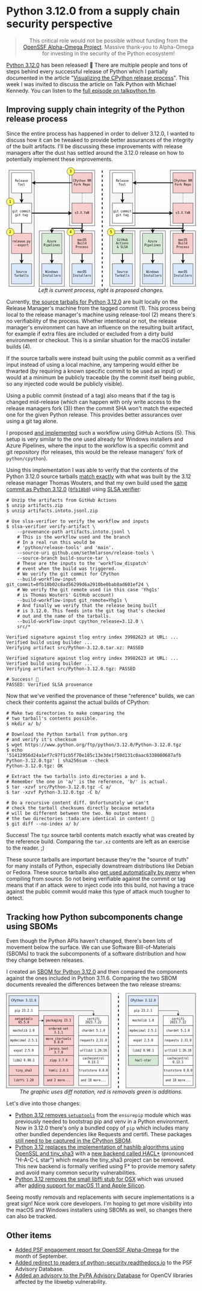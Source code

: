 # Python 3.12.0 from a supply chain security perspective

<blockquote>
  <center>This critical role would not be possible without funding from the <a href="https://alpha-omega.dev">OpenSSF Alpha-Omega Project</a>.
  Massive thank-you to Alpha-Omega for investing in the security of the Python ecosystem!</center>
</blockquote>

[Python 3.12.0](https://discuss.python.org/t/python-3-12-0-final-is-here/35186) has been released! 🥳 There are multiple people
and tons of steps behind every successful release of Python which I partially documented in the article "[Visualizing the CPython release process](https://sethmlarson.dev/security-developer-in-residence-weekly-report-9)".
This week I was invited to discuss the article on Talk Python with Michael Kennedy. You can listen to the [full episode on talkpython.fm](https://talkpython.fm/episodes/show/431/visualizing-cpython-release-process).

## Improving supply chain integrity of the Python release process

Since the entire process has happened in order to deliver 3.12.0, I wanted to discuss how it can be tweaked to provide
better assurances of the integrity of the built artifacts. I'll be discussing these improvements with release managers after the dust has settled around the 3.12.0 release
on how to potentially implement these improvements.

<p><center>
<svg xmlns="http://www.w3.org/2000/svg" xmlns:xlink="http://www.w3.org/1999/xlink" version="1.1" width="751px" viewBox="-0.5 -0.5 751 473" style="max-width:100%;max-height:473px;"><defs/><g><rect x="410" y="250" width="100" height="220" fill="#f5f5f5" stroke="#000" pointer-events="all"/><rect x="250" y="250" width="100" height="220" fill="#f5f5f5" stroke="#000" pointer-events="all"/><rect x="130" y="250" width="100" height="220" fill="#f5f5f5" stroke="#000" pointer-events="all"/><rect x="10" y="10" width="100" height="460" fill="#f5f5f5" stroke="#000" pointer-events="all"/><rect x="250" y="10" width="100" height="220" fill="#f5f5f5" stroke="#000" pointer-events="all"/><path d="M 60 100 L 60 129.9" fill="none" stroke="#000" stroke-width="3" stroke-miterlimit="10" pointer-events="stroke"/><path d="M 60 136.65 L 55.5 127.65 L 60 129.9 L 64.5 127.65 Z" fill="#000" stroke="#000" stroke-width="3" stroke-miterlimit="10" pointer-events="all"/><rect x="20" y="20" width="80" height="80" fill="rgb(255, 255, 255)" stroke="#000" pointer-events="all"/><g transform="translate(-0.5 -0.5)"><switch><foreignObject style="overflow: visible; text-align: left;" pointer-events="none" width="100%" height="100%" requiredFeatures="http://www.w3.org/TR/SVG11/feature#Extensibility"><div xmlns="http://www.w3.org/1999/xhtml" style="display: flex; align-items: unsafe center; justify-content: unsafe center; width: 78px; height: 1px; padding-top: 60px; margin-left: 21px;"><div style="box-sizing: border-box; font-size: 0px; text-align: center;" data-drawio-colors="color: rgb(0, 0, 0); "><div style="display: inline-block; font-size: 12px; font-family: monospace; color: rgb(0, 0, 0); line-height: 1.2; pointer-events: all; white-space: normal; overflow-wrap: normal;">Release Tool</div></div></div></foreignObject><text x="60" y="64" fill="rgb(0, 0, 0)" font-family="monospace" font-size="12px" text-anchor="middle">Release Tool</text></switch></g><path d="M 260 60 L 110.1 60" fill="none" stroke="#000" stroke-width="3" stroke-miterlimit="10" pointer-events="stroke"/><path d="M 103.35 60 L 112.35 55.5 L 110.1 60 L 112.35 64.5 Z" fill="#000" stroke="#000" stroke-width="3" stroke-miterlimit="10" pointer-events="all"/><rect x="260" y="20" width="80" height="80" fill="#f8cecc" stroke="#000" pointer-events="all"/><g transform="translate(-0.5 -0.5)"><switch><foreignObject style="overflow: visible; text-align: left;" pointer-events="none" width="100%" height="100%" requiredFeatures="http://www.w3.org/TR/SVG11/feature#Extensibility"><div xmlns="http://www.w3.org/1999/xhtml" style="display: flex; align-items: unsafe center; justify-content: unsafe center; width: 78px; height: 1px; padding-top: 60px; margin-left: 261px;"><div style="box-sizing: border-box; font-size: 0px; text-align: center;" data-drawio-colors="color: rgb(0, 0, 0); "><div style="display: inline-block; font-size: 12px; font-family: monospace; color: rgb(0, 0, 0); line-height: 1.2; pointer-events: all; white-space: normal; overflow-wrap: normal;">CPython RM Fork Repo</div></div></div></foreignObject><text x="300" y="64" fill="rgb(0, 0, 0)" font-family="monospace" font-size="12px" text-anchor="middle">CPython RM Fo...</text></switch></g><path d="M 300 220 L 300 240 L 180 240 L 180 249.9" fill="none" stroke="#000" stroke-width="3" stroke-miterlimit="10" pointer-events="stroke"/><path d="M 180 256.65 L 175.5 247.65 L 180 249.9 L 184.5 247.65 Z" fill="#000" stroke="#000" stroke-width="3" stroke-miterlimit="10" pointer-events="all"/><path d="M 300 220 L 300 249.9" fill="none" stroke="#000" stroke-width="3" stroke-miterlimit="10" pointer-events="stroke"/><path d="M 300 256.65 L 295.5 247.65 L 300 249.9 L 304.5 247.65 Z" fill="#000" stroke="#000" stroke-width="3" stroke-miterlimit="10" pointer-events="all"/><rect x="260" y="140" width="80" height="80" fill="#f8cecc" stroke="#000" pointer-events="all"/><g transform="translate(-0.5 -0.5)"><switch><foreignObject style="overflow: visible; text-align: left;" pointer-events="none" width="100%" height="100%" requiredFeatures="http://www.w3.org/TR/SVG11/feature#Extensibility"><div xmlns="http://www.w3.org/1999/xhtml" style="display: flex; align-items: unsafe center; justify-content: unsafe center; width: 78px; height: 1px; padding-top: 180px; margin-left: 261px;"><div style="box-sizing: border-box; font-size: 0px; text-align: center;" data-drawio-colors="color: rgb(0, 0, 0); "><div style="display: inline-block; font-size: 12px; font-family: monospace; color: rgb(0, 0, 0); line-height: 1.2; pointer-events: all; white-space: normal; overflow-wrap: normal;">v3.X.YaN</div></div></div></foreignObject><text x="300" y="184" fill="rgb(0, 0, 0)" font-family="monospace" font-size="12px" text-anchor="middle">v3.X.YaN</text></switch></g><path d="M 100 180 L 249.9 180" fill="none" stroke="#000" stroke-width="3" stroke-miterlimit="10" pointer-events="stroke"/><path d="M 256.65 180 L 247.65 184.5 L 249.9 180 L 247.65 175.5 Z" fill="#000" stroke="#000" stroke-width="3" stroke-miterlimit="10" pointer-events="all"/><path d="M 60 220 L 60 369.9" fill="none" stroke="#000" stroke-width="3" stroke-miterlimit="10" pointer-events="stroke"/><path d="M 60 376.65 L 55.5 367.65 L 60 369.9 L 64.5 367.65 Z" fill="#000" stroke="#000" stroke-width="3" stroke-miterlimit="10" pointer-events="all"/><rect x="20" y="140" width="80" height="80" fill="rgb(255, 255, 255)" stroke="#000" pointer-events="all"/><g transform="translate(-0.5 -0.5)"><switch><foreignObject style="overflow: visible; text-align: left;" pointer-events="none" width="100%" height="100%" requiredFeatures="http://www.w3.org/TR/SVG11/feature#Extensibility"><div xmlns="http://www.w3.org/1999/xhtml" style="display: flex; align-items: unsafe center; justify-content: unsafe center; width: 78px; height: 1px; padding-top: 180px; margin-left: 21px;"><div style="box-sizing: border-box; font-size: 0px; text-align: center;" data-drawio-colors="color: rgb(0, 0, 0); "><div style="display: inline-block; font-size: 12px; font-family: monospace; color: rgb(0, 0, 0); line-height: 1.2; pointer-events: all; white-space: normal; overflow-wrap: normal;">git commit<br />git tag</div></div></div></foreignObject><text x="60" y="184" fill="rgb(0, 0, 0)" font-family="monospace" font-size="12px" text-anchor="middle">git commit...</text></switch></g><rect x="20" y="380" width="80" height="80" fill="#dae8fc" stroke="#000" pointer-events="all"/><g transform="translate(-0.5 -0.5)"><switch><foreignObject style="overflow: visible; text-align: left;" pointer-events="none" width="100%" height="100%" requiredFeatures="http://www.w3.org/TR/SVG11/feature#Extensibility"><div xmlns="http://www.w3.org/1999/xhtml" style="display: flex; align-items: unsafe center; justify-content: unsafe center; width: 78px; height: 1px; padding-top: 420px; margin-left: 21px;"><div style="box-sizing: border-box; font-size: 0px; text-align: center;" data-drawio-colors="color: rgb(0, 0, 0); "><div style="display: inline-block; font-size: 12px; font-family: monospace; color: rgb(0, 0, 0); line-height: 1.2; pointer-events: all; white-space: normal; overflow-wrap: normal;">Source Tarballs</div></div></div></foreignObject><text x="60" y="424" fill="rgb(0, 0, 0)" font-family="monospace" font-size="12px" text-anchor="middle">Source Tarbal...</text></switch></g><path d="M 180 340 L 180 369.9" fill="none" stroke="#000" stroke-width="3" stroke-miterlimit="10" pointer-events="stroke"/><path d="M 180 376.65 L 175.5 367.65 L 180 369.9 L 184.5 367.65 Z" fill="#000" stroke="#000" stroke-width="3" stroke-miterlimit="10" pointer-events="all"/><rect x="140" y="260" width="80" height="80" fill="#d5e8d4" stroke="#000" pointer-events="all"/><g transform="translate(-0.5 -0.5)"><switch><foreignObject style="overflow: visible; text-align: left;" pointer-events="none" width="100%" height="100%" requiredFeatures="http://www.w3.org/TR/SVG11/feature#Extensibility"><div xmlns="http://www.w3.org/1999/xhtml" style="display: flex; align-items: unsafe center; justify-content: unsafe center; width: 78px; height: 1px; padding-top: 300px; margin-left: 141px;"><div style="box-sizing: border-box; font-size: 0px; text-align: center;" data-drawio-colors="color: rgb(0, 0, 0); "><div style="display: inline-block; font-size: 12px; font-family: monospace; color: rgb(0, 0, 0); line-height: 1.2; pointer-events: all; white-space: normal; overflow-wrap: normal;">Azure Pipelines</div></div></div></foreignObject><text x="180" y="304" fill="rgb(0, 0, 0)" font-family="monospace" font-size="12px" text-anchor="middle">Azure Pipelin...</text></switch></g><path d="M 300 340 L 300 369.9" fill="none" stroke="#000" stroke-width="3" stroke-miterlimit="10" pointer-events="stroke"/><path d="M 300 376.65 L 295.5 367.65 L 300 369.9 L 304.5 367.65 Z" fill="#000" stroke="#000" stroke-width="3" stroke-miterlimit="10" pointer-events="all"/><rect x="260" y="260" width="80" height="80" fill="#f8cecc" stroke="#000" pointer-events="all"/><g transform="translate(-0.5 -0.5)"><switch><foreignObject style="overflow: visible; text-align: left;" pointer-events="none" width="100%" height="100%" requiredFeatures="http://www.w3.org/TR/SVG11/feature#Extensibility"><div xmlns="http://www.w3.org/1999/xhtml" style="display: flex; align-items: unsafe center; justify-content: unsafe center; width: 78px; height: 1px; padding-top: 300px; margin-left: 261px;"><div style="box-sizing: border-box; font-size: 0px; text-align: center;" data-drawio-colors="color: rgb(0, 0, 0); "><div style="display: inline-block; font-size: 12px; font-family: monospace; color: rgb(0, 0, 0); line-height: 1.2; pointer-events: all; white-space: normal; overflow-wrap: normal;">macOS Build Process</div></div></div></foreignObject><text x="300" y="304" fill="rgb(0, 0, 0)" font-family="monospace" font-size="12px" text-anchor="middle">macOS Build P...</text></switch></g><path d="M 300 140 L 300 100" fill="none" stroke="#000" stroke-miterlimit="10" stroke-dasharray="3 3" pointer-events="stroke"/><rect x="140" y="380" width="80" height="80" fill="#dae8fc" stroke="#000" pointer-events="all"/><g transform="translate(-0.5 -0.5)"><switch><foreignObject style="overflow: visible; text-align: left;" pointer-events="none" width="100%" height="100%" requiredFeatures="http://www.w3.org/TR/SVG11/feature#Extensibility"><div xmlns="http://www.w3.org/1999/xhtml" style="display: flex; align-items: unsafe center; justify-content: unsafe center; width: 78px; height: 1px; padding-top: 420px; margin-left: 141px;"><div style="box-sizing: border-box; font-size: 0px; text-align: center;" data-drawio-colors="color: rgb(0, 0, 0); "><div style="display: inline-block; font-size: 12px; font-family: monospace; color: rgb(0, 0, 0); line-height: 1.2; pointer-events: all; white-space: normal; overflow-wrap: normal;">Windows Installers</div></div></div></foreignObject><text x="180" y="424" fill="rgb(0, 0, 0)" font-family="monospace" font-size="12px" text-anchor="middle">Windows Insta...</text></switch></g><rect x="260" y="380" width="80" height="80" fill="#dae8fc" stroke="#000" pointer-events="all"/><g transform="translate(-0.5 -0.5)"><switch><foreignObject style="overflow: visible; text-align: left;" pointer-events="none" width="100%" height="100%" requiredFeatures="http://www.w3.org/TR/SVG11/feature#Extensibility"><div xmlns="http://www.w3.org/1999/xhtml" style="display: flex; align-items: unsafe center; justify-content: unsafe center; width: 78px; height: 1px; padding-top: 420px; margin-left: 261px;"><div style="box-sizing: border-box; font-size: 0px; text-align: center;" data-drawio-colors="color: rgb(0, 0, 0); "><div style="display: inline-block; font-size: 12px; font-family: monospace; color: rgb(0, 0, 0); line-height: 1.2; pointer-events: all; white-space: normal; overflow-wrap: normal;">macOS Installers</div></div></div></foreignObject><text x="300" y="424" fill="rgb(0, 0, 0)" font-family="monospace" font-size="12px" text-anchor="middle">macOS Install...</text></switch></g><rect x="650" y="250" width="100" height="220" fill="#f5f5f5" stroke="#000" pointer-events="all"/><rect x="530" y="250" width="100" height="220" fill="#f5f5f5" stroke="#000" pointer-events="all"/><rect x="410" y="10" width="100" height="220" fill="#f5f5f5" stroke="#000" pointer-events="all"/><rect x="650" y="10" width="100" height="220" fill="#f5f5f5" stroke="#000" pointer-events="all"/><path d="M 460 100 L 460 129.9" fill="none" stroke="#000" stroke-width="3" stroke-miterlimit="10" pointer-events="stroke"/><path d="M 460 136.65 L 455.5 127.65 L 460 129.9 L 464.5 127.65 Z" fill="#000" stroke="#000" stroke-width="3" stroke-miterlimit="10" pointer-events="all"/><rect x="420" y="20" width="80" height="80" fill="rgb(255, 255, 255)" stroke="#000" pointer-events="all"/><g transform="translate(-0.5 -0.5)"><switch><foreignObject style="overflow: visible; text-align: left;" pointer-events="none" width="100%" height="100%" requiredFeatures="http://www.w3.org/TR/SVG11/feature#Extensibility"><div xmlns="http://www.w3.org/1999/xhtml" style="display: flex; align-items: unsafe center; justify-content: unsafe center; width: 78px; height: 1px; padding-top: 60px; margin-left: 421px;"><div style="box-sizing: border-box; font-size: 0px; text-align: center;" data-drawio-colors="color: rgb(0, 0, 0); "><div style="display: inline-block; font-size: 12px; font-family: monospace; color: rgb(0, 0, 0); line-height: 1.2; pointer-events: all; white-space: normal; overflow-wrap: normal;">Release Tool</div></div></div></foreignObject><text x="460" y="64" fill="rgb(0, 0, 0)" font-family="monospace" font-size="12px" text-anchor="middle">Release Tool</text></switch></g><path d="M 660 60 L 510.1 60" fill="none" stroke="#000" stroke-width="3" stroke-miterlimit="10" pointer-events="stroke"/><path d="M 503.35 60 L 512.35 55.5 L 510.1 60 L 512.35 64.5 Z" fill="#000" stroke="#000" stroke-width="3" stroke-miterlimit="10" pointer-events="all"/><rect x="660" y="20" width="80" height="80" fill="#f8cecc" stroke="#000" pointer-events="all"/><g transform="translate(-0.5 -0.5)"><switch><foreignObject style="overflow: visible; text-align: left;" pointer-events="none" width="100%" height="100%" requiredFeatures="http://www.w3.org/TR/SVG11/feature#Extensibility"><div xmlns="http://www.w3.org/1999/xhtml" style="display: flex; align-items: unsafe center; justify-content: unsafe center; width: 78px; height: 1px; padding-top: 60px; margin-left: 661px;"><div style="box-sizing: border-box; font-size: 0px; text-align: center;" data-drawio-colors="color: rgb(0, 0, 0); "><div style="display: inline-block; font-size: 12px; font-family: monospace; color: rgb(0, 0, 0); line-height: 1.2; pointer-events: all; white-space: normal; overflow-wrap: normal;">CPython RM Fork Repo</div></div></div></foreignObject><text x="700" y="64" fill="rgb(0, 0, 0)" font-family="monospace" font-size="12px" text-anchor="middle">CPython RM Fo...</text></switch></g><path d="M 700 220 L 700 240 L 580 240 L 580 249.9" fill="none" stroke="#000" stroke-width="3" stroke-miterlimit="10" pointer-events="stroke"/><path d="M 580 256.65 L 575.5 247.65 L 580 249.9 L 584.5 247.65 Z" fill="#000" stroke="#000" stroke-width="3" stroke-miterlimit="10" pointer-events="all"/><path d="M 700 220 L 700 249.9" fill="none" stroke="#000" stroke-width="3" stroke-miterlimit="10" pointer-events="stroke"/><path d="M 700 256.65 L 695.5 247.65 L 700 249.9 L 704.5 247.65 Z" fill="#000" stroke="#000" stroke-width="3" stroke-miterlimit="10" pointer-events="all"/><path d="M 700 220 L 700 240 L 460 240 L 460 249.9" fill="none" stroke="#000" stroke-width="3" stroke-miterlimit="10" pointer-events="stroke"/><path d="M 460 256.65 L 455.5 247.65 L 460 249.9 L 464.5 247.65 Z" fill="#000" stroke="#000" stroke-width="3" stroke-miterlimit="10" pointer-events="all"/><rect x="660" y="140" width="80" height="80" fill="#f8cecc" stroke="#000" pointer-events="all"/><g transform="translate(-0.5 -0.5)"><switch><foreignObject style="overflow: visible; text-align: left;" pointer-events="none" width="100%" height="100%" requiredFeatures="http://www.w3.org/TR/SVG11/feature#Extensibility"><div xmlns="http://www.w3.org/1999/xhtml" style="display: flex; align-items: unsafe center; justify-content: unsafe center; width: 78px; height: 1px; padding-top: 180px; margin-left: 661px;"><div style="box-sizing: border-box; font-size: 0px; text-align: center;" data-drawio-colors="color: rgb(0, 0, 0); "><div style="display: inline-block; font-size: 12px; font-family: monospace; color: rgb(0, 0, 0); line-height: 1.2; pointer-events: all; white-space: normal; overflow-wrap: normal;">v3.X.YaN</div></div></div></foreignObject><text x="700" y="184" fill="rgb(0, 0, 0)" font-family="monospace" font-size="12px" text-anchor="middle">v3.X.YaN</text></switch></g><path d="M 500 180 L 649.9 180" fill="none" stroke="#000" stroke-width="3" stroke-miterlimit="10" pointer-events="stroke"/><path d="M 656.65 180 L 647.65 184.5 L 649.9 180 L 647.65 175.5 Z" fill="#000" stroke="#000" stroke-width="3" stroke-miterlimit="10" pointer-events="all"/><rect x="420" y="140" width="80" height="80" fill="rgb(255, 255, 255)" stroke="#000" pointer-events="all"/><g transform="translate(-0.5 -0.5)"><switch><foreignObject style="overflow: visible; text-align: left;" pointer-events="none" width="100%" height="100%" requiredFeatures="http://www.w3.org/TR/SVG11/feature#Extensibility"><div xmlns="http://www.w3.org/1999/xhtml" style="display: flex; align-items: unsafe center; justify-content: unsafe center; width: 78px; height: 1px; padding-top: 180px; margin-left: 421px;"><div style="box-sizing: border-box; font-size: 0px; text-align: center;" data-drawio-colors="color: rgb(0, 0, 0); "><div style="display: inline-block; font-size: 12px; font-family: monospace; color: rgb(0, 0, 0); line-height: 1.2; pointer-events: all; white-space: normal; overflow-wrap: normal;">git commit<br />git tag</div></div></div></foreignObject><text x="460" y="184" fill="rgb(0, 0, 0)" font-family="monospace" font-size="12px" text-anchor="middle">git commit...</text></switch></g><rect x="420" y="380" width="80" height="80" fill="#dae8fc" stroke="#000" pointer-events="all"/><g transform="translate(-0.5 -0.5)"><switch><foreignObject style="overflow: visible; text-align: left;" pointer-events="none" width="100%" height="100%" requiredFeatures="http://www.w3.org/TR/SVG11/feature#Extensibility"><div xmlns="http://www.w3.org/1999/xhtml" style="display: flex; align-items: unsafe center; justify-content: unsafe center; width: 78px; height: 1px; padding-top: 420px; margin-left: 421px;"><div style="box-sizing: border-box; font-size: 0px; text-align: center;" data-drawio-colors="color: rgb(0, 0, 0); "><div style="display: inline-block; font-size: 12px; font-family: monospace; color: rgb(0, 0, 0); line-height: 1.2; pointer-events: all; white-space: normal; overflow-wrap: normal;">Source Tarballs</div></div></div></foreignObject><text x="460" y="424" fill="rgb(0, 0, 0)" font-family="monospace" font-size="12px" text-anchor="middle">Source Tarbal...</text></switch></g><path d="M 580 340 L 580 369.9" fill="none" stroke="#000" stroke-width="3" stroke-miterlimit="10" pointer-events="stroke"/><path d="M 580 376.65 L 575.5 367.65 L 580 369.9 L 584.5 367.65 Z" fill="#000" stroke="#000" stroke-width="3" stroke-miterlimit="10" pointer-events="all"/><rect x="540" y="260" width="80" height="80" fill="#d5e8d4" stroke="#000" pointer-events="all"/><g transform="translate(-0.5 -0.5)"><switch><foreignObject style="overflow: visible; text-align: left;" pointer-events="none" width="100%" height="100%" requiredFeatures="http://www.w3.org/TR/SVG11/feature#Extensibility"><div xmlns="http://www.w3.org/1999/xhtml" style="display: flex; align-items: unsafe center; justify-content: unsafe center; width: 78px; height: 1px; padding-top: 300px; margin-left: 541px;"><div style="box-sizing: border-box; font-size: 0px; text-align: center;" data-drawio-colors="color: rgb(0, 0, 0); "><div style="display: inline-block; font-size: 12px; font-family: monospace; color: rgb(0, 0, 0); line-height: 1.2; pointer-events: all; white-space: normal; overflow-wrap: normal;">Azure Pipelines</div></div></div></foreignObject><text x="580" y="304" fill="rgb(0, 0, 0)" font-family="monospace" font-size="12px" text-anchor="middle">Azure Pipelin...</text></switch></g><path d="M 700 340 L 700 369.9" fill="none" stroke="#000" stroke-width="3" stroke-miterlimit="10" pointer-events="stroke"/><path d="M 700 376.65 L 695.5 367.65 L 700 369.9 L 704.5 367.65 Z" fill="#000" stroke="#000" stroke-width="3" stroke-miterlimit="10" pointer-events="all"/><rect x="660" y="260" width="80" height="80" fill="#f8cecc" stroke="#000" pointer-events="all"/><g transform="translate(-0.5 -0.5)"><switch><foreignObject style="overflow: visible; text-align: left;" pointer-events="none" width="100%" height="100%" requiredFeatures="http://www.w3.org/TR/SVG11/feature#Extensibility"><div xmlns="http://www.w3.org/1999/xhtml" style="display: flex; align-items: unsafe center; justify-content: unsafe center; width: 78px; height: 1px; padding-top: 300px; margin-left: 661px;"><div style="box-sizing: border-box; font-size: 0px; text-align: center;" data-drawio-colors="color: rgb(0, 0, 0); "><div style="display: inline-block; font-size: 12px; font-family: monospace; color: rgb(0, 0, 0); line-height: 1.2; pointer-events: all; white-space: normal; overflow-wrap: normal;">macOS Build Process</div></div></div></foreignObject><text x="700" y="304" fill="rgb(0, 0, 0)" font-family="monospace" font-size="12px" text-anchor="middle">macOS Build P...</text></switch></g><path d="M 700 140 L 700 100" fill="none" stroke="#000" stroke-miterlimit="10" stroke-dasharray="3 3" pointer-events="stroke"/><rect x="540" y="380" width="80" height="80" fill="#dae8fc" stroke="#000" pointer-events="all"/><g transform="translate(-0.5 -0.5)"><switch><foreignObject style="overflow: visible; text-align: left;" pointer-events="none" width="100%" height="100%" requiredFeatures="http://www.w3.org/TR/SVG11/feature#Extensibility"><div xmlns="http://www.w3.org/1999/xhtml" style="display: flex; align-items: unsafe center; justify-content: unsafe center; width: 78px; height: 1px; padding-top: 420px; margin-left: 541px;"><div style="box-sizing: border-box; font-size: 0px; text-align: center;" data-drawio-colors="color: rgb(0, 0, 0); "><div style="display: inline-block; font-size: 12px; font-family: monospace; color: rgb(0, 0, 0); line-height: 1.2; pointer-events: all; white-space: normal; overflow-wrap: normal;">Windows Installers</div></div></div></foreignObject><text x="580" y="424" fill="rgb(0, 0, 0)" font-family="monospace" font-size="12px" text-anchor="middle">Windows Insta...</text></switch></g><rect x="660" y="380" width="80" height="80" fill="#dae8fc" stroke="#000" pointer-events="all"/><g transform="translate(-0.5 -0.5)"><switch><foreignObject style="overflow: visible; text-align: left;" pointer-events="none" width="100%" height="100%" requiredFeatures="http://www.w3.org/TR/SVG11/feature#Extensibility"><div xmlns="http://www.w3.org/1999/xhtml" style="display: flex; align-items: unsafe center; justify-content: unsafe center; width: 78px; height: 1px; padding-top: 420px; margin-left: 661px;"><div style="box-sizing: border-box; font-size: 0px; text-align: center;" data-drawio-colors="color: rgb(0, 0, 0); "><div style="display: inline-block; font-size: 12px; font-family: monospace; color: rgb(0, 0, 0); line-height: 1.2; pointer-events: all; white-space: normal; overflow-wrap: normal;">macOS Installers</div></div></div></foreignObject><text x="700" y="424" fill="rgb(0, 0, 0)" font-family="monospace" font-size="12px" text-anchor="middle">macOS Install...</text></switch></g><path d="M 460 340 L 460 369.9" fill="none" stroke="#000" stroke-width="3" stroke-miterlimit="10" pointer-events="stroke"/><path d="M 460 376.65 L 455.5 367.65 L 460 369.9 L 464.5 367.65 Z" fill="#000" stroke="#000" stroke-width="3" stroke-miterlimit="10" pointer-events="all"/><rect x="420" y="260" width="80" height="80" fill="#d5e8d4" stroke="#000" pointer-events="all"/><g transform="translate(-0.5 -0.5)"><switch><foreignObject style="overflow: visible; text-align: left;" pointer-events="none" width="100%" height="100%" requiredFeatures="http://www.w3.org/TR/SVG11/feature#Extensibility"><div xmlns="http://www.w3.org/1999/xhtml" style="display: flex; align-items: unsafe center; justify-content: unsafe center; width: 78px; height: 1px; padding-top: 300px; margin-left: 421px;"><div style="box-sizing: border-box; font-size: 0px; text-align: center;" data-drawio-colors="color: rgb(0, 0, 0); "><div style="display: inline-block; font-size: 12px; font-family: monospace; color: rgb(0, 0, 0); line-height: 1.2; pointer-events: all; white-space: normal; overflow-wrap: normal;">GitHub Actions<br />&amp; SLSA</div></div></div></foreignObject><text x="460" y="304" fill="rgb(0, 0, 0)" font-family="monospace" font-size="12px" text-anchor="middle">GitHub Action...</text></switch></g><rect x="20" y="260" width="80" height="80" fill="#f8cecc" stroke="#000" pointer-events="all"/><g transform="translate(-0.5 -0.5)"><switch><foreignObject style="overflow: visible; text-align: left;" pointer-events="none" width="100%" height="100%" requiredFeatures="http://www.w3.org/TR/SVG11/feature#Extensibility"><div xmlns="http://www.w3.org/1999/xhtml" style="display: flex; align-items: unsafe center; justify-content: unsafe center; width: 78px; height: 1px; padding-top: 300px; margin-left: 21px;"><div style="box-sizing: border-box; font-size: 0px; text-align: center;" data-drawio-colors="color: rgb(0, 0, 0); "><div style="display: inline-block; font-size: 12px; font-family: monospace; color: rgb(0, 0, 0); line-height: 1.2; pointer-events: all; white-space: normal; overflow-wrap: normal;">release.py --export</div></div></div></foreignObject><text x="60" y="304" fill="rgb(0, 0, 0)" font-family="monospace" font-size="12px" text-anchor="middle">release.py --...</text></switch></g><ellipse cx="15" cy="135" rx="15" ry="15" fill="#ffff66" stroke="#000" pointer-events="all"/><g transform="translate(-0.5 -0.5)"><switch><foreignObject style="overflow: visible; text-align: left;" pointer-events="none" width="100%" height="100%" requiredFeatures="http://www.w3.org/TR/SVG11/feature#Extensibility"><div xmlns="http://www.w3.org/1999/xhtml" style="display: flex; align-items: unsafe center; justify-content: unsafe center; width: 28px; height: 1px; padding-top: 135px; margin-left: 1px;"><div style="box-sizing: border-box; font-size: 0px; text-align: center;" data-drawio-colors="color: rgb(0, 0, 0); "><div style="display: inline-block; font-size: 14px; font-family: Helvetica; color: rgb(0, 0, 0); line-height: 1.2; pointer-events: all; white-space: normal; overflow-wrap: normal;"><font face="monospace" style="font-size: 14px;">1</font></div></div></div></foreignObject><text x="15" y="139" fill="rgb(0, 0, 0)" font-family="Helvetica" font-size="14px" text-anchor="middle">1</text></switch></g><ellipse cx="255" cy="15" rx="15" ry="15" fill="#ffff66" stroke="#000" pointer-events="all"/><g transform="translate(-0.5 -0.5)"><switch><foreignObject style="overflow: visible; text-align: left;" pointer-events="none" width="100%" height="100%" requiredFeatures="http://www.w3.org/TR/SVG11/feature#Extensibility"><div xmlns="http://www.w3.org/1999/xhtml" style="display: flex; align-items: unsafe center; justify-content: unsafe center; width: 28px; height: 1px; padding-top: 15px; margin-left: 241px;"><div style="box-sizing: border-box; font-size: 0px; text-align: center;" data-drawio-colors="color: rgb(0, 0, 0); "><div style="display: inline-block; font-size: 14px; font-family: Helvetica; color: rgb(0, 0, 0); line-height: 1.2; pointer-events: all; white-space: normal; overflow-wrap: normal;"><font style="font-size: 14px;" face="monospace">3</font></div></div></div></foreignObject><text x="255" y="19" fill="rgb(0, 0, 0)" font-family="Helvetica" font-size="14px" text-anchor="middle">3</text></switch></g><ellipse cx="15" cy="255" rx="15" ry="15" fill="#ffff66" stroke="#000" pointer-events="all"/><g transform="translate(-0.5 -0.5)"><switch><foreignObject style="overflow: visible; text-align: left;" pointer-events="none" width="100%" height="100%" requiredFeatures="http://www.w3.org/TR/SVG11/feature#Extensibility"><div xmlns="http://www.w3.org/1999/xhtml" style="display: flex; align-items: unsafe center; justify-content: unsafe center; width: 28px; height: 1px; padding-top: 255px; margin-left: 1px;"><div style="box-sizing: border-box; font-size: 0px; text-align: center;" data-drawio-colors="color: rgb(0, 0, 0); "><div style="display: inline-block; font-size: 14px; font-family: Helvetica; color: rgb(0, 0, 0); line-height: 1.2; pointer-events: all; white-space: normal; overflow-wrap: normal;"><font style="font-size: 14px;" face="monospace">2</font></div></div></div></foreignObject><text x="15" y="259" fill="rgb(0, 0, 0)" font-family="Helvetica" font-size="14px" text-anchor="middle">2</text></switch></g><ellipse cx="255" cy="255" rx="15" ry="15" fill="#ffff66" stroke="#000" pointer-events="all"/><g transform="translate(-0.5 -0.5)"><switch><foreignObject style="overflow: visible; text-align: left;" pointer-events="none" width="100%" height="100%" requiredFeatures="http://www.w3.org/TR/SVG11/feature#Extensibility"><div xmlns="http://www.w3.org/1999/xhtml" style="display: flex; align-items: unsafe center; justify-content: unsafe center; width: 28px; height: 1px; padding-top: 255px; margin-left: 241px;"><div style="box-sizing: border-box; font-size: 0px; text-align: center;" data-drawio-colors="color: rgb(0, 0, 0); "><div style="display: inline-block; font-size: 14px; font-family: Helvetica; color: rgb(0, 0, 0); line-height: 1.2; pointer-events: all; white-space: normal; overflow-wrap: normal;"><font style="font-size: 14px;" face="monospace">4</font></div></div></div></foreignObject><text x="255" y="259" fill="rgb(0, 0, 0)" font-family="Helvetica" font-size="14px" text-anchor="middle">4</text></switch></g><ellipse cx="415" cy="255" rx="15" ry="15" fill="#ffff66" stroke="#000" pointer-events="all"/><g transform="translate(-0.5 -0.5)"><switch><foreignObject style="overflow: visible; text-align: left;" pointer-events="none" width="100%" height="100%" requiredFeatures="http://www.w3.org/TR/SVG11/feature#Extensibility"><div xmlns="http://www.w3.org/1999/xhtml" style="display: flex; align-items: unsafe center; justify-content: unsafe center; width: 28px; height: 1px; padding-top: 255px; margin-left: 401px;"><div style="box-sizing: border-box; font-size: 0px; text-align: center;" data-drawio-colors="color: rgb(0, 0, 0); "><div style="display: inline-block; font-size: 14px; font-family: Helvetica; color: rgb(0, 0, 0); line-height: 1.2; pointer-events: all; white-space: normal; overflow-wrap: normal;"><font style="font-size: 14px;" face="monospace">5</font></div></div></div></foreignObject><text x="415" y="259" fill="rgb(0, 0, 0)" font-family="Helvetica" font-size="14px" text-anchor="middle">5</text></switch></g><path d="M 380 470 L 380 10" fill="none" stroke="#000" stroke-width="3" stroke-miterlimit="10" stroke-dasharray="9 9" pointer-events="stroke"/></g><switch><g requiredFeatures="http://www.w3.org/TR/SVG11/feature#Extensibility"/><a transform="translate(0,-5)" xlink:href="https://www.drawio.com/doc/faq/svg-export-text-problems" target="_blank"><text text-anchor="middle" font-size="10px" x="50%" y="100%">Text is not SVG - cannot display</text></a></switch></svg>
<br>
<i>Left is current process, right is proposed changes.</i>
</center></p>

Currently, [the source tarballs for Python 3.12.0](https://www.python.org/downloads/release/python-3120/) are built locally on the Release Manager's machine from the
tagged commit (1). This process being local to the release manager's machine using release-tool (2) means there's
no verifiability of the process. Whether intentional or not, the release manager's environment can have an influence
on the resulting built artifact, for example if extra files are included or excluded from a dirty build environment or checkout.
This is a similar situation for the macOS installer builds (4).

If the source tarballs were instead built using the public commit as a verified input instead of using a local machine,
any tampering would either be thwarted (by requiring a known specific commit to be used as input) or would at a minimum
be publicly traceable (by the commit itself being public, so any injected code would be publicly visible).

Using a public commit (instead of a tag) also means that if the tag is changed mid-release (which can happen with only write access to the release managers fork (3))
then the commit SHA won't match the expected one for the given Python release. This provides better assurances over using a git tag alone.

I proposed [and implemented](https://github.com/sethmlarson/release-tools/blob/build-source-tar/.github/workflows/build-source-artifacts.yml)
such a workflow using GitHub Actions (5). This setup is very similar to the one used already for Windows installers
and Azure Pipelines, where the input to the workflow is a specific commit and git repository (for releases, this would be
the release managers' fork of `python/cpython`).

Using this implementation I was able to verify that the contents of the Python 3.12.0 source tarballs [match exactly](https://github.com/sethmlarson/release-tools/actions/runs/6381817883)
with what was built by the 3.12 release manager Thomas Wouters, and that my own build used the [same commit as Python 3.12.0](https://github.com/python/cpython/releases/tag/v3.12.0) ([`0fb18b0`](https://github.com/python/cpython/commit/0fb18b02c8ad56299d6a2910be0bab8ad601ef24)) using [SLSA verifier](https://github.com/slsa-framework/slsa-verifier):

```shell
# Unzip the artifacts from GitHub Actions
$ unzip artifacts.zip
$ unzip artifacts.intoto.jsonl.zip

# Use slsa-verifier to verify the workflow and inputs
$ slsa-verifier verify-artifact \
    --provenance-path artifacts.intoto.jsonl \
    # This is the workflow used and the branch
    # In a real run this would be
    # 'python/release-tools' and 'main'.
    --source-uri github.com/sethmlarson/release-tools \
    --source-branch build-source-tar \
    # These are the inputs to the 'workflow_dispatch'
    # event when the build was triggered.
    # We verify the git commit for CPython
    --build-workflow-input git_commit=0fb18b02c8ad56299d6a2910be0bab8ad601ef24 \
    # We verify the git remote used (in this case 'Yhg1s'
    # is Thomas Wouters' GitHub account)
    --build-workflow-input git_remote=Yhg1s \
    # And finally we verify that the release being built
    # is 3.12.0. This feeds into the git tag that's checked
    # out and the name of the tarballs.
    --build-workflow-input cpython_release=3.12.0 \
    src/*

Verified signature against tlog entry index 39982623 at URL: ...
Verified build using builder ...
Verifying artifact src/Python-3.12.0.tar.xz: PASSED

Verified signature against tlog entry index 39982623 at URL: ...
Verified build using builder ...
Verifying artifact src/Python-3.12.0.tgz: PASSED

# Success! 🥳
PASSED: Verified SLSA provenance
```

Now that we've verified the provenance of these "reference" builds, we can check their contents against the actual builds of CPython:

```shell
# Make two directories to make comparing the
# two tarball's contents possible.
$ mkdir a/ b/

# Download the Python tarball from python.org
# and verify it's checksum
$ wget https://www.python.org/ftp/python/3.12.0/Python-3.12.0.tgz
$ echo '51412956d24a1ef7c97f1cb5f70e185c13e3de1f50d131c0aac6338080687afb  Python-3.12.0.tgz' | sha256sum --check
Python-3.12.0.tgz: OK

# Extract the two tarballs into directories a and b.
# Remember the one in 'a/' is the reference, 'b/' is actual.
$ tar -xzvf src/Python-3.12.0.tgz -C a/
$ tar -xzvf Python-3.12.0.tgz -C b/

# Do a recursive content diff. Unfortunately we can't
# check the tarball checksums directly because metadata
# will be different between the two. No output means
# the two directories :tada:are identical in content! 🥳
$ git diff --no-index a/ b/
```

Success! The `tgz` source tarbll contents match exactly what was created by the reference build.
Comparing the `tar.xz` contents are left as an exercise to the reader. ;)

These source tarballs are important because they're the "source of truth" for many installs of Python, especially downstream
distributions like Debian or Fedora. These source tarballs also [get used automatically by pyenv](https://github.com/pyenv/pyenv/blob/0ada42d89dcf186a22ff820159dec378f2cde077/plugins/python-build/share/python-build/3.12.0#L6) when compiling from source.
So not being verifiable against the commit or tag means that if an attack were to inject code into this build, not having
a trace against the public commit would make this type of attack much tougher to detect.

## Tracking how Python subcomponents change using SBOMs

Even though the Python APIs haven't changed, there's been lots of movement below the surface.
We can use Software Bill-of-Materials (SBOMs) to track the subcomponents of a software distribution
and how they change between releases.

I created an [SBOM for Python 3.12.0](https://github.com/sethmlarson/cpython-sbom/blob/main/sboms/Python-3.12.0.tgz.spdx.json) and then compared the components against the ones included in Python 3.11.6.
Comparing the two SBOM documents revealed the differences between the two release streams:

<p><center>
<svg xmlns="http://www.w3.org/2000/svg" xmlns:xlink="http://www.w3.org/1999/xlink" version="1.1" width="761px" viewBox="-0.5 -0.5 761 384" style="max-width:100%;max-height:384px;"><defs/><g><rect x="480" y="1" width="280" height="380" fill="#f5f5f5" stroke="#000" pointer-events="all"/><rect x="0" y="1" width="420" height="380" fill="#f5f5f5" stroke="#000" pointer-events="all"/><rect x="10" y="11" width="120" height="40" fill="#dae8fc" stroke="#000" pointer-events="all"/><g transform="translate(-0.5 -0.5)"><switch><foreignObject style="overflow: visible; text-align: left;" pointer-events="none" width="100%" height="100%" requiredFeatures="http://www.w3.org/TR/SVG11/feature#Extensibility"><div xmlns="http://www.w3.org/1999/xhtml" style="display: flex; align-items: unsafe center; justify-content: unsafe center; width: 118px; height: 1px; padding-top: 31px; margin-left: 11px;"><div style="box-sizing: border-box; font-size: 0px; text-align: center;" data-drawio-colors="color: rgb(0, 0, 0); "><div style="display: inline-block; font-size: 12px; font-family: monospace; color: rgb(0, 0, 0); line-height: 1.2; pointer-events: all; white-space: normal; overflow-wrap: normal;">CPython 3.11.6</div></div></div></foreignObject><text x="70" y="35" fill="rgb(0, 0, 0)" font-family="monospace" font-size="12px" text-anchor="middle">CPython 3.11.6</text></switch></g><rect x="10" y="171" width="120" height="40" fill="rgb(255, 255, 255)" stroke="#000" pointer-events="all"/><g transform="translate(-0.5 -0.5)"><switch><foreignObject style="overflow: visible; text-align: left;" pointer-events="none" width="100%" height="100%" requiredFeatures="http://www.w3.org/TR/SVG11/feature#Extensibility"><div xmlns="http://www.w3.org/1999/xhtml" style="display: flex; align-items: unsafe center; justify-content: unsafe center; width: 118px; height: 1px; padding-top: 191px; margin-left: 11px;"><div style="box-sizing: border-box; font-size: 0px; text-align: center;" data-drawio-colors="color: rgb(0, 0, 0); "><div style="display: inline-block; font-size: 12px; font-family: monospace; color: rgb(0, 0, 0); line-height: 1.2; pointer-events: all; white-space: normal; overflow-wrap: normal;">mpdecimal 2.5.1</div></div></div></foreignObject><text x="70" y="195" fill="rgb(0, 0, 0)" font-family="monospace" font-size="12px" text-anchor="middle">mpdecimal 2.5.1</text></switch></g><rect x="10" y="211" width="120" height="40" fill="rgb(255, 255, 255)" stroke="#000" pointer-events="all"/><g transform="translate(-0.5 -0.5)"><switch><foreignObject style="overflow: visible; text-align: left;" pointer-events="none" width="100%" height="100%" requiredFeatures="http://www.w3.org/TR/SVG11/feature#Extensibility"><div xmlns="http://www.w3.org/1999/xhtml" style="display: flex; align-items: unsafe center; justify-content: unsafe center; width: 118px; height: 1px; padding-top: 231px; margin-left: 11px;"><div style="box-sizing: border-box; font-size: 0px; text-align: center;" data-drawio-colors="color: rgb(0, 0, 0); "><div style="display: inline-block; font-size: 12px; font-family: monospace; color: rgb(0, 0, 0); line-height: 1.2; pointer-events: all; white-space: normal; overflow-wrap: normal;">expat 2.5.0</div></div></div></foreignObject><text x="70" y="235" fill="rgb(0, 0, 0)" font-family="monospace" font-size="12px" text-anchor="middle">expat 2.5.0</text></switch></g><rect x="10" y="131" width="120" height="40" fill="rgb(255, 255, 255)" stroke="#000" pointer-events="all"/><g transform="translate(-0.5 -0.5)"><switch><foreignObject style="overflow: visible; text-align: left;" pointer-events="none" width="100%" height="100%" requiredFeatures="http://www.w3.org/TR/SVG11/feature#Extensibility"><div xmlns="http://www.w3.org/1999/xhtml" style="display: flex; align-items: unsafe center; justify-content: unsafe center; width: 118px; height: 1px; padding-top: 151px; margin-left: 11px;"><div style="box-sizing: border-box; font-size: 0px; text-align: center;" data-drawio-colors="color: rgb(0, 0, 0); "><div style="display: inline-block; font-size: 12px; font-family: monospace; color: rgb(0, 0, 0); line-height: 1.2; pointer-events: all; white-space: normal; overflow-wrap: normal;">macholib 1.0</div></div></div></foreignObject><text x="70" y="155" fill="rgb(0, 0, 0)" font-family="monospace" font-size="12px" text-anchor="middle">macholib 1.0</text></switch></g><path d="M 130 71 L 350 71 L 350 84.63" fill="none" stroke="#000" stroke-miterlimit="10" pointer-events="stroke"/><path d="M 350 89.88 L 346.5 82.88 L 350 84.63 L 353.5 82.88 Z" fill="#000" stroke="#000" stroke-miterlimit="10" pointer-events="all"/><rect x="10" y="51" width="120" height="40" fill="rgb(255, 255, 255)" stroke="#000" pointer-events="all"/><g transform="translate(-0.5 -0.5)"><switch><foreignObject style="overflow: visible; text-align: left;" pointer-events="none" width="100%" height="100%" requiredFeatures="http://www.w3.org/TR/SVG11/feature#Extensibility"><div xmlns="http://www.w3.org/1999/xhtml" style="display: flex; align-items: unsafe center; justify-content: unsafe center; width: 118px; height: 1px; padding-top: 71px; margin-left: 11px;"><div style="box-sizing: border-box; font-size: 0px; text-align: center;" data-drawio-colors="color: rgb(0, 0, 0); "><div style="display: inline-block; font-size: 12px; font-family: monospace; color: rgb(0, 0, 0); line-height: 1.2; pointer-events: all; white-space: normal; overflow-wrap: normal;">pip 23.2.1</div></div></div></foreignObject><text x="70" y="75" fill="rgb(0, 0, 0)" font-family="monospace" font-size="12px" text-anchor="middle">pip 23.2.1</text></switch></g><rect x="10" y="251" width="120" height="40" fill="rgb(255, 255, 255)" stroke="#000" pointer-events="all"/><g transform="translate(-0.5 -0.5)"><switch><foreignObject style="overflow: visible; text-align: left;" pointer-events="none" width="100%" height="100%" requiredFeatures="http://www.w3.org/TR/SVG11/feature#Extensibility"><div xmlns="http://www.w3.org/1999/xhtml" style="display: flex; align-items: unsafe center; justify-content: unsafe center; width: 118px; height: 1px; padding-top: 271px; margin-left: 11px;"><div style="box-sizing: border-box; font-size: 0px; text-align: center;" data-drawio-colors="color: rgb(0, 0, 0); "><div style="display: inline-block; font-size: 12px; font-family: monospace; color: rgb(0, 0, 0); line-height: 1.2; pointer-events: all; white-space: normal; overflow-wrap: normal;">libb2 0.98.1</div></div></div></foreignObject><text x="70" y="275" fill="rgb(0, 0, 0)" font-family="monospace" font-size="12px" text-anchor="middle">libb2 0.98.1</text></switch></g><rect x="10" y="291" width="120" height="40" fill="#f8cecc" stroke="#000" pointer-events="all"/><g transform="translate(-0.5 -0.5)"><switch><foreignObject style="overflow: visible; text-align: left;" pointer-events="none" width="100%" height="100%" requiredFeatures="http://www.w3.org/TR/SVG11/feature#Extensibility"><div xmlns="http://www.w3.org/1999/xhtml" style="display: flex; align-items: unsafe center; justify-content: unsafe center; width: 118px; height: 1px; padding-top: 311px; margin-left: 11px;"><div style="box-sizing: border-box; font-size: 0px; text-align: center;" data-drawio-colors="color: rgb(0, 0, 0); "><div style="display: inline-block; font-size: 12px; font-family: monospace; color: rgb(0, 0, 0); line-height: 1.2; pointer-events: all; white-space: normal; overflow-wrap: normal;">tiny_sha3</div></div></div></foreignObject><text x="70" y="315" fill="rgb(0, 0, 0)" font-family="monospace" font-size="12px" text-anchor="middle">tiny_sha3</text></switch></g><rect x="10" y="331" width="120" height="40" fill="#f8cecc" stroke="#000" pointer-events="all"/><g transform="translate(-0.5 -0.5)"><switch><foreignObject style="overflow: visible; text-align: left;" pointer-events="none" width="100%" height="100%" requiredFeatures="http://www.w3.org/TR/SVG11/feature#Extensibility"><div xmlns="http://www.w3.org/1999/xhtml" style="display: flex; align-items: unsafe center; justify-content: unsafe center; width: 118px; height: 1px; padding-top: 351px; margin-left: 11px;"><div style="box-sizing: border-box; font-size: 0px; text-align: center;" data-drawio-colors="color: rgb(0, 0, 0); "><div style="display: inline-block; font-size: 12px; font-family: monospace; color: rgb(0, 0, 0); line-height: 1.2; pointer-events: all; white-space: normal; overflow-wrap: normal;">libffi 1.20</div></div></div></foreignObject><text x="70" y="355" fill="rgb(0, 0, 0)" font-family="monospace" font-size="12px" text-anchor="middle">libffi 1.20</text></switch></g><path d="M 130 111 L 143.63 111" fill="none" stroke="#000" stroke-miterlimit="10" pointer-events="stroke"/><path d="M 148.88 111 L 141.88 114.5 L 143.63 111 L 141.88 107.5 Z" fill="#000" stroke="#000" stroke-miterlimit="10" pointer-events="all"/><rect x="10" y="91" width="120" height="40" fill="#f8cecc" stroke="#000" pointer-events="all"/><g transform="translate(-0.5 -0.5)"><switch><foreignObject style="overflow: visible; text-align: left;" pointer-events="none" width="100%" height="100%" requiredFeatures="http://www.w3.org/TR/SVG11/feature#Extensibility"><div xmlns="http://www.w3.org/1999/xhtml" style="display: flex; align-items: unsafe center; justify-content: unsafe center; width: 118px; height: 1px; padding-top: 111px; margin-left: 11px;"><div style="box-sizing: border-box; font-size: 0px; text-align: center;" data-drawio-colors="color: rgb(0, 0, 0); "><div style="display: inline-block; font-size: 12px; font-family: monospace; color: rgb(0, 0, 0); line-height: 1.2; pointer-events: all; white-space: normal; overflow-wrap: normal;">setuptools 65.5.0</div></div></div></foreignObject><text x="70" y="115" fill="rgb(0, 0, 0)" font-family="monospace" font-size="12px" text-anchor="middle">setuptools 65.5.0</text></switch></g><rect x="290" y="91" width="120" height="40" fill="rgb(255, 255, 255)" stroke="#000" pointer-events="all"/><g transform="translate(-0.5 -0.5)"><switch><foreignObject style="overflow: visible; text-align: left;" pointer-events="none" width="100%" height="100%" requiredFeatures="http://www.w3.org/TR/SVG11/feature#Extensibility"><div xmlns="http://www.w3.org/1999/xhtml" style="display: flex; align-items: unsafe center; justify-content: unsafe center; width: 118px; height: 1px; padding-top: 111px; margin-left: 291px;"><div style="box-sizing: border-box; font-size: 0px; text-align: center;" data-drawio-colors="color: rgb(0, 0, 0); "><div style="display: inline-block; font-size: 12px; font-family: monospace; color: rgb(0, 0, 0); line-height: 1.2; pointer-events: all; white-space: normal; overflow-wrap: normal;">certifi 2023.7.22</div></div></div></foreignObject><text x="350" y="115" fill="rgb(0, 0, 0)" font-family="monospace" font-size="12px" text-anchor="middle">certifi 2023.7.22</text></switch></g><rect x="290" y="131" width="120" height="40" fill="rgb(255, 255, 255)" stroke="#000" pointer-events="all"/><g transform="translate(-0.5 -0.5)"><switch><foreignObject style="overflow: visible; text-align: left;" pointer-events="none" width="100%" height="100%" requiredFeatures="http://www.w3.org/TR/SVG11/feature#Extensibility"><div xmlns="http://www.w3.org/1999/xhtml" style="display: flex; align-items: unsafe center; justify-content: unsafe center; width: 118px; height: 1px; padding-top: 151px; margin-left: 291px;"><div style="box-sizing: border-box; font-size: 0px; text-align: center;" data-drawio-colors="color: rgb(0, 0, 0); "><div style="display: inline-block; font-size: 12px; font-family: monospace; color: rgb(0, 0, 0); line-height: 1.2; pointer-events: all; white-space: normal; overflow-wrap: normal;">chardet 5.1.0</div></div></div></foreignObject><text x="350" y="155" fill="rgb(0, 0, 0)" font-family="monospace" font-size="12px" text-anchor="middle">chardet 5.1.0</text></switch></g><rect x="290" y="171" width="120" height="40" fill="rgb(255, 255, 255)" stroke="#000" pointer-events="all"/><g transform="translate(-0.5 -0.5)"><switch><foreignObject style="overflow: visible; text-align: left;" pointer-events="none" width="100%" height="100%" requiredFeatures="http://www.w3.org/TR/SVG11/feature#Extensibility"><div xmlns="http://www.w3.org/1999/xhtml" style="display: flex; align-items: unsafe center; justify-content: unsafe center; width: 118px; height: 1px; padding-top: 191px; margin-left: 291px;"><div style="box-sizing: border-box; font-size: 0px; text-align: center;" data-drawio-colors="color: rgb(0, 0, 0); "><div style="display: inline-block; font-size: 12px; font-family: monospace; color: rgb(0, 0, 0); line-height: 1.2; pointer-events: all; white-space: normal; overflow-wrap: normal;">requests 2.31.0</div></div></div></foreignObject><text x="350" y="195" fill="rgb(0, 0, 0)" font-family="monospace" font-size="12px" text-anchor="middle">requests 2.31.0</text></switch></g><rect x="290" y="211" width="120" height="40" fill="rgb(255, 255, 255)" stroke="#000" pointer-events="all"/><g transform="translate(-0.5 -0.5)"><switch><foreignObject style="overflow: visible; text-align: left;" pointer-events="none" width="100%" height="100%" requiredFeatures="http://www.w3.org/TR/SVG11/feature#Extensibility"><div xmlns="http://www.w3.org/1999/xhtml" style="display: flex; align-items: unsafe center; justify-content: unsafe center; width: 118px; height: 1px; padding-top: 231px; margin-left: 291px;"><div style="box-sizing: border-box; font-size: 0px; text-align: center;" data-drawio-colors="color: rgb(0, 0, 0); "><div style="display: inline-block; font-size: 12px; font-family: monospace; color: rgb(0, 0, 0); line-height: 1.2; pointer-events: all; white-space: normal; overflow-wrap: normal;">urllib3 1.26.16</div></div></div></foreignObject><text x="350" y="235" fill="rgb(0, 0, 0)" font-family="monospace" font-size="12px" text-anchor="middle">urllib3 1.26.16</text></switch></g><rect x="290" y="251" width="120" height="40" fill="rgb(255, 255, 255)" stroke="#000" pointer-events="all"/><g transform="translate(-0.5 -0.5)"><switch><foreignObject style="overflow: visible; text-align: left;" pointer-events="none" width="100%" height="100%" requiredFeatures="http://www.w3.org/TR/SVG11/feature#Extensibility"><div xmlns="http://www.w3.org/1999/xhtml" style="display: flex; align-items: unsafe center; justify-content: unsafe center; width: 118px; height: 1px; padding-top: 271px; margin-left: 291px;"><div style="box-sizing: border-box; font-size: 0px; text-align: center;" data-drawio-colors="color: rgb(0, 0, 0); "><div style="display: inline-block; font-size: 12px; font-family: monospace; color: rgb(0, 0, 0); line-height: 1.2; pointer-events: all; white-space: normal; overflow-wrap: normal;">cachecontrol 0.13.1</div></div></div></foreignObject><text x="350" y="275" fill="rgb(0, 0, 0)" font-family="monospace" font-size="12px" text-anchor="middle">cachecontrol 0.13.1</text></switch></g><rect x="290" y="291" width="120" height="40" fill="rgb(255, 255, 255)" stroke="#000" pointer-events="all"/><g transform="translate(-0.5 -0.5)"><switch><foreignObject style="overflow: visible; text-align: left;" pointer-events="none" width="100%" height="100%" requiredFeatures="http://www.w3.org/TR/SVG11/feature#Extensibility"><div xmlns="http://www.w3.org/1999/xhtml" style="display: flex; align-items: unsafe center; justify-content: unsafe center; width: 118px; height: 1px; padding-top: 311px; margin-left: 291px;"><div style="box-sizing: border-box; font-size: 0px; text-align: center;" data-drawio-colors="color: rgb(0, 0, 0); "><div style="display: inline-block; font-size: 12px; font-family: monospace; color: rgb(0, 0, 0); line-height: 1.2; pointer-events: all; white-space: normal; overflow-wrap: normal;">truststore 0.8.0</div></div></div></foreignObject><text x="350" y="315" fill="rgb(0, 0, 0)" font-family="monospace" font-size="12px" text-anchor="middle">truststore 0.8.0</text></switch></g><rect x="290" y="331" width="120" height="40" fill="rgb(255, 255, 255)" stroke="#000" pointer-events="all"/><g transform="translate(-0.5 -0.5)"><switch><foreignObject style="overflow: visible; text-align: left;" pointer-events="none" width="100%" height="100%" requiredFeatures="http://www.w3.org/TR/SVG11/feature#Extensibility"><div xmlns="http://www.w3.org/1999/xhtml" style="display: flex; align-items: unsafe center; justify-content: unsafe center; width: 118px; height: 1px; padding-top: 351px; margin-left: 291px;"><div style="box-sizing: border-box; font-size: 0px; text-align: center;" data-drawio-colors="color: rgb(0, 0, 0); "><div style="display: inline-block; font-size: 12px; font-family: monospace; color: rgb(0, 0, 0); line-height: 1.2; pointer-events: all; white-space: normal; overflow-wrap: normal;">and 18 more...</div></div></div></foreignObject><text x="350" y="355" fill="rgb(0, 0, 0)" font-family="monospace" font-size="12px" text-anchor="middle">and 18 more...</text></switch></g><rect x="150" y="91" width="120" height="40" fill="#f8cecc" stroke="#000" pointer-events="all"/><g transform="translate(-0.5 -0.5)"><switch><foreignObject style="overflow: visible; text-align: left;" pointer-events="none" width="100%" height="100%" requiredFeatures="http://www.w3.org/TR/SVG11/feature#Extensibility"><div xmlns="http://www.w3.org/1999/xhtml" style="display: flex; align-items: unsafe center; justify-content: unsafe center; width: 118px; height: 1px; padding-top: 111px; margin-left: 151px;"><div style="box-sizing: border-box; font-size: 0px; text-align: center;" data-drawio-colors="color: rgb(0, 0, 0); "><div style="display: inline-block; font-size: 12px; font-family: monospace; color: rgb(0, 0, 0); line-height: 1.2; pointer-events: all; white-space: normal; overflow-wrap: normal;">packaging 23.1</div></div></div></foreignObject><text x="210" y="115" fill="rgb(0, 0, 0)" font-family="monospace" font-size="12px" text-anchor="middle">packaging 23.1</text></switch></g><rect x="150" y="131" width="120" height="40" fill="#f8cecc" stroke="#000" pointer-events="all"/><g transform="translate(-0.5 -0.5)"><switch><foreignObject style="overflow: visible; text-align: left;" pointer-events="none" width="100%" height="100%" requiredFeatures="http://www.w3.org/TR/SVG11/feature#Extensibility"><div xmlns="http://www.w3.org/1999/xhtml" style="display: flex; align-items: unsafe center; justify-content: unsafe center; width: 118px; height: 1px; padding-top: 151px; margin-left: 151px;"><div style="box-sizing: border-box; font-size: 0px; text-align: center;" data-drawio-colors="color: rgb(0, 0, 0); "><div style="display: inline-block; font-size: 12px; font-family: monospace; color: rgb(0, 0, 0); line-height: 1.2; pointer-events: all; white-space: normal; overflow-wrap: normal;">ordered-set 3.1.1</div></div></div></foreignObject><text x="210" y="155" fill="rgb(0, 0, 0)" font-family="monospace" font-size="12px" text-anchor="middle">ordered-set 3.1.1</text></switch></g><rect x="150" y="171" width="120" height="40" fill="#f8cecc" stroke="#000" pointer-events="all"/><g transform="translate(-0.5 -0.5)"><switch><foreignObject style="overflow: visible; text-align: left;" pointer-events="none" width="100%" height="100%" requiredFeatures="http://www.w3.org/TR/SVG11/feature#Extensibility"><div xmlns="http://www.w3.org/1999/xhtml" style="display: flex; align-items: unsafe center; justify-content: unsafe center; width: 118px; height: 1px; padding-top: 191px; margin-left: 151px;"><div style="box-sizing: border-box; font-size: 0px; text-align: center;" data-drawio-colors="color: rgb(0, 0, 0); "><div style="display: inline-block; font-size: 12px; font-family: monospace; color: rgb(0, 0, 0); line-height: 1.2; pointer-events: all; white-space: normal; overflow-wrap: normal;">more_itertools 8.8.0</div></div></div></foreignObject><text x="210" y="195" fill="rgb(0, 0, 0)" font-family="monospace" font-size="12px" text-anchor="middle">more_itertools 8.8.0</text></switch></g><rect x="150" y="211" width="120" height="40" fill="#f8cecc" stroke="#000" pointer-events="all"/><g transform="translate(-0.5 -0.5)"><switch><foreignObject style="overflow: visible; text-align: left;" pointer-events="none" width="100%" height="100%" requiredFeatures="http://www.w3.org/TR/SVG11/feature#Extensibility"><div xmlns="http://www.w3.org/1999/xhtml" style="display: flex; align-items: unsafe center; justify-content: unsafe center; width: 118px; height: 1px; padding-top: 231px; margin-left: 151px;"><div style="box-sizing: border-box; font-size: 0px; text-align: center;" data-drawio-colors="color: rgb(0, 0, 0); "><div style="display: inline-block; font-size: 12px; font-family: monospace; color: rgb(0, 0, 0); line-height: 1.2; pointer-events: all; white-space: normal; overflow-wrap: normal;">jaraco.text 3.7.0</div></div></div></foreignObject><text x="210" y="235" fill="rgb(0, 0, 0)" font-family="monospace" font-size="12px" text-anchor="middle">jaraco.text 3.7.0</text></switch></g><rect x="150" y="251" width="120" height="40" fill="#f8cecc" stroke="#000" pointer-events="all"/><g transform="translate(-0.5 -0.5)"><switch><foreignObject style="overflow: visible; text-align: left;" pointer-events="none" width="100%" height="100%" requiredFeatures="http://www.w3.org/TR/SVG11/feature#Extensibility"><div xmlns="http://www.w3.org/1999/xhtml" style="display: flex; align-items: unsafe center; justify-content: unsafe center; width: 118px; height: 1px; padding-top: 271px; margin-left: 151px;"><div style="box-sizing: border-box; font-size: 0px; text-align: center;" data-drawio-colors="color: rgb(0, 0, 0); "><div style="display: inline-block; font-size: 12px; font-family: monospace; color: rgb(0, 0, 0); line-height: 1.2; pointer-events: all; white-space: normal; overflow-wrap: normal;">zipp 3.7.0</div></div></div></foreignObject><text x="210" y="275" fill="rgb(0, 0, 0)" font-family="monospace" font-size="12px" text-anchor="middle">zipp 3.7.0</text></switch></g><rect x="150" y="291" width="120" height="40" fill="#f8cecc" stroke="#000" pointer-events="all"/><g transform="translate(-0.5 -0.5)"><switch><foreignObject style="overflow: visible; text-align: left;" pointer-events="none" width="100%" height="100%" requiredFeatures="http://www.w3.org/TR/SVG11/feature#Extensibility"><div xmlns="http://www.w3.org/1999/xhtml" style="display: flex; align-items: unsafe center; justify-content: unsafe center; width: 118px; height: 1px; padding-top: 311px; margin-left: 151px;"><div style="box-sizing: border-box; font-size: 0px; text-align: center;" data-drawio-colors="color: rgb(0, 0, 0); "><div style="display: inline-block; font-size: 12px; font-family: monospace; color: rgb(0, 0, 0); line-height: 1.2; pointer-events: all; white-space: normal; overflow-wrap: normal;">tomli 2.0.1</div></div></div></foreignObject><text x="210" y="315" fill="rgb(0, 0, 0)" font-family="monospace" font-size="12px" text-anchor="middle">tomli 2.0.1</text></switch></g><rect x="150" y="331" width="120" height="40" fill="#f8cecc" stroke="#000" pointer-events="all"/><g transform="translate(-0.5 -0.5)"><switch><foreignObject style="overflow: visible; text-align: left;" pointer-events="none" width="100%" height="100%" requiredFeatures="http://www.w3.org/TR/SVG11/feature#Extensibility"><div xmlns="http://www.w3.org/1999/xhtml" style="display: flex; align-items: unsafe center; justify-content: unsafe center; width: 118px; height: 1px; padding-top: 351px; margin-left: 151px;"><div style="box-sizing: border-box; font-size: 0px; text-align: center;" data-drawio-colors="color: rgb(0, 0, 0); "><div style="display: inline-block; font-size: 12px; font-family: monospace; color: rgb(0, 0, 0); line-height: 1.2; pointer-events: all; white-space: normal; overflow-wrap: normal;">and 2 more...</div></div></div></foreignObject><text x="210" y="355" fill="rgb(0, 0, 0)" font-family="monospace" font-size="12px" text-anchor="middle">and 2 more...</text></switch></g><rect x="490" y="11" width="120" height="40" fill="#dae8fc" stroke="#000" pointer-events="all"/><g transform="translate(-0.5 -0.5)"><switch><foreignObject style="overflow: visible; text-align: left;" pointer-events="none" width="100%" height="100%" requiredFeatures="http://www.w3.org/TR/SVG11/feature#Extensibility"><div xmlns="http://www.w3.org/1999/xhtml" style="display: flex; align-items: unsafe center; justify-content: unsafe center; width: 118px; height: 1px; padding-top: 31px; margin-left: 491px;"><div style="box-sizing: border-box; font-size: 0px; text-align: center;" data-drawio-colors="color: rgb(0, 0, 0); "><div style="display: inline-block; font-size: 12px; font-family: monospace; color: rgb(0, 0, 0); line-height: 1.2; pointer-events: all; white-space: normal; overflow-wrap: normal;">CPython 3.12.0</div></div></div></foreignObject><text x="550" y="35" fill="rgb(0, 0, 0)" font-family="monospace" font-size="12px" text-anchor="middle">CPython 3.12.0</text></switch></g><rect x="490" y="131" width="120" height="40" fill="rgb(255, 255, 255)" stroke="#000" pointer-events="all"/><g transform="translate(-0.5 -0.5)"><switch><foreignObject style="overflow: visible; text-align: left;" pointer-events="none" width="100%" height="100%" requiredFeatures="http://www.w3.org/TR/SVG11/feature#Extensibility"><div xmlns="http://www.w3.org/1999/xhtml" style="display: flex; align-items: unsafe center; justify-content: unsafe center; width: 118px; height: 1px; padding-top: 151px; margin-left: 491px;"><div style="box-sizing: border-box; font-size: 0px; text-align: center;" data-drawio-colors="color: rgb(0, 0, 0); "><div style="display: inline-block; font-size: 12px; font-family: monospace; color: rgb(0, 0, 0); line-height: 1.2; pointer-events: all; white-space: normal; overflow-wrap: normal;">mpdecimal 2.5.1</div></div></div></foreignObject><text x="550" y="155" fill="rgb(0, 0, 0)" font-family="monospace" font-size="12px" text-anchor="middle">mpdecimal 2.5.1</text></switch></g><rect x="490" y="171" width="120" height="40" fill="rgb(255, 255, 255)" stroke="#000" pointer-events="all"/><g transform="translate(-0.5 -0.5)"><switch><foreignObject style="overflow: visible; text-align: left;" pointer-events="none" width="100%" height="100%" requiredFeatures="http://www.w3.org/TR/SVG11/feature#Extensibility"><div xmlns="http://www.w3.org/1999/xhtml" style="display: flex; align-items: unsafe center; justify-content: unsafe center; width: 118px; height: 1px; padding-top: 191px; margin-left: 491px;"><div style="box-sizing: border-box; font-size: 0px; text-align: center;" data-drawio-colors="color: rgb(0, 0, 0); "><div style="display: inline-block; font-size: 12px; font-family: monospace; color: rgb(0, 0, 0); line-height: 1.2; pointer-events: all; white-space: normal; overflow-wrap: normal;">expat 2.5.0</div></div></div></foreignObject><text x="550" y="195" fill="rgb(0, 0, 0)" font-family="monospace" font-size="12px" text-anchor="middle">expat 2.5.0</text></switch></g><rect x="490" y="91" width="120" height="40" fill="rgb(255, 255, 255)" stroke="#000" pointer-events="all"/><g transform="translate(-0.5 -0.5)"><switch><foreignObject style="overflow: visible; text-align: left;" pointer-events="none" width="100%" height="100%" requiredFeatures="http://www.w3.org/TR/SVG11/feature#Extensibility"><div xmlns="http://www.w3.org/1999/xhtml" style="display: flex; align-items: unsafe center; justify-content: unsafe center; width: 118px; height: 1px; padding-top: 111px; margin-left: 491px;"><div style="box-sizing: border-box; font-size: 0px; text-align: center;" data-drawio-colors="color: rgb(0, 0, 0); "><div style="display: inline-block; font-size: 12px; font-family: monospace; color: rgb(0, 0, 0); line-height: 1.2; pointer-events: all; white-space: normal; overflow-wrap: normal;">macholib 1.0</div></div></div></foreignObject><text x="550" y="115" fill="rgb(0, 0, 0)" font-family="monospace" font-size="12px" text-anchor="middle">macholib 1.0</text></switch></g><path d="M 610 71 L 690 71 L 690 84.63" fill="none" stroke="#000" stroke-miterlimit="10" pointer-events="stroke"/><path d="M 690 89.88 L 686.5 82.88 L 690 84.63 L 693.5 82.88 Z" fill="#000" stroke="#000" stroke-miterlimit="10" pointer-events="all"/><rect x="490" y="51" width="120" height="40" fill="rgb(255, 255, 255)" stroke="#000" pointer-events="all"/><g transform="translate(-0.5 -0.5)"><switch><foreignObject style="overflow: visible; text-align: left;" pointer-events="none" width="100%" height="100%" requiredFeatures="http://www.w3.org/TR/SVG11/feature#Extensibility"><div xmlns="http://www.w3.org/1999/xhtml" style="display: flex; align-items: unsafe center; justify-content: unsafe center; width: 118px; height: 1px; padding-top: 71px; margin-left: 491px;"><div style="box-sizing: border-box; font-size: 0px; text-align: center;" data-drawio-colors="color: rgb(0, 0, 0); "><div style="display: inline-block; font-size: 12px; font-family: monospace; color: rgb(0, 0, 0); line-height: 1.2; pointer-events: all; white-space: normal; overflow-wrap: normal;">pip 23.2.1</div></div></div></foreignObject><text x="550" y="75" fill="rgb(0, 0, 0)" font-family="monospace" font-size="12px" text-anchor="middle">pip 23.2.1</text></switch></g><rect x="490" y="211" width="120" height="40" fill="rgb(255, 255, 255)" stroke="#000" pointer-events="all"/><g transform="translate(-0.5 -0.5)"><switch><foreignObject style="overflow: visible; text-align: left;" pointer-events="none" width="100%" height="100%" requiredFeatures="http://www.w3.org/TR/SVG11/feature#Extensibility"><div xmlns="http://www.w3.org/1999/xhtml" style="display: flex; align-items: unsafe center; justify-content: unsafe center; width: 118px; height: 1px; padding-top: 231px; margin-left: 491px;"><div style="box-sizing: border-box; font-size: 0px; text-align: center;" data-drawio-colors="color: rgb(0, 0, 0); "><div style="display: inline-block; font-size: 12px; font-family: monospace; color: rgb(0, 0, 0); line-height: 1.2; pointer-events: all; white-space: normal; overflow-wrap: normal;">libb2 0.98.1</div></div></div></foreignObject><text x="550" y="235" fill="rgb(0, 0, 0)" font-family="monospace" font-size="12px" text-anchor="middle">libb2 0.98.1</text></switch></g><rect x="490" y="251" width="120" height="40" fill="#d5e8d4" stroke="#000" pointer-events="all"/><g transform="translate(-0.5 -0.5)"><switch><foreignObject style="overflow: visible; text-align: left;" pointer-events="none" width="100%" height="100%" requiredFeatures="http://www.w3.org/TR/SVG11/feature#Extensibility"><div xmlns="http://www.w3.org/1999/xhtml" style="display: flex; align-items: unsafe center; justify-content: unsafe center; width: 118px; height: 1px; padding-top: 271px; margin-left: 491px;"><div style="box-sizing: border-box; font-size: 0px; text-align: center;" data-drawio-colors="color: rgb(0, 0, 0); "><div style="display: inline-block; font-size: 12px; font-family: monospace; color: rgb(0, 0, 0); line-height: 1.2; pointer-events: all; white-space: normal; overflow-wrap: normal;">hacl-star</div></div></div></foreignObject><text x="550" y="275" fill="rgb(0, 0, 0)" font-family="monospace" font-size="12px" text-anchor="middle">hacl-star</text></switch></g><rect x="630" y="91" width="120" height="40" fill="rgb(255, 255, 255)" stroke="#000" pointer-events="all"/><g transform="translate(-0.5 -0.5)"><switch><foreignObject style="overflow: visible; text-align: left;" pointer-events="none" width="100%" height="100%" requiredFeatures="http://www.w3.org/TR/SVG11/feature#Extensibility"><div xmlns="http://www.w3.org/1999/xhtml" style="display: flex; align-items: unsafe center; justify-content: unsafe center; width: 118px; height: 1px; padding-top: 111px; margin-left: 631px;"><div style="box-sizing: border-box; font-size: 0px; text-align: center;" data-drawio-colors="color: rgb(0, 0, 0); "><div style="display: inline-block; font-size: 12px; font-family: monospace; color: rgb(0, 0, 0); line-height: 1.2; pointer-events: all; white-space: normal; overflow-wrap: normal;">certifi 2023.7.22</div></div></div></foreignObject><text x="690" y="115" fill="rgb(0, 0, 0)" font-family="monospace" font-size="12px" text-anchor="middle">certifi 2023.7.22</text></switch></g><rect x="630" y="131" width="120" height="40" fill="rgb(255, 255, 255)" stroke="#000" pointer-events="all"/><g transform="translate(-0.5 -0.5)"><switch><foreignObject style="overflow: visible; text-align: left;" pointer-events="none" width="100%" height="100%" requiredFeatures="http://www.w3.org/TR/SVG11/feature#Extensibility"><div xmlns="http://www.w3.org/1999/xhtml" style="display: flex; align-items: unsafe center; justify-content: unsafe center; width: 118px; height: 1px; padding-top: 151px; margin-left: 631px;"><div style="box-sizing: border-box; font-size: 0px; text-align: center;" data-drawio-colors="color: rgb(0, 0, 0); "><div style="display: inline-block; font-size: 12px; font-family: monospace; color: rgb(0, 0, 0); line-height: 1.2; pointer-events: all; white-space: normal; overflow-wrap: normal;">chardet 5.1.0</div></div></div></foreignObject><text x="690" y="155" fill="rgb(0, 0, 0)" font-family="monospace" font-size="12px" text-anchor="middle">chardet 5.1.0</text></switch></g><rect x="630" y="171" width="120" height="40" fill="rgb(255, 255, 255)" stroke="#000" pointer-events="all"/><g transform="translate(-0.5 -0.5)"><switch><foreignObject style="overflow: visible; text-align: left;" pointer-events="none" width="100%" height="100%" requiredFeatures="http://www.w3.org/TR/SVG11/feature#Extensibility"><div xmlns="http://www.w3.org/1999/xhtml" style="display: flex; align-items: unsafe center; justify-content: unsafe center; width: 118px; height: 1px; padding-top: 191px; margin-left: 631px;"><div style="box-sizing: border-box; font-size: 0px; text-align: center;" data-drawio-colors="color: rgb(0, 0, 0); "><div style="display: inline-block; font-size: 12px; font-family: monospace; color: rgb(0, 0, 0); line-height: 1.2; pointer-events: all; white-space: normal; overflow-wrap: normal;">requests 2.31.0</div></div></div></foreignObject><text x="690" y="195" fill="rgb(0, 0, 0)" font-family="monospace" font-size="12px" text-anchor="middle">requests 2.31.0</text></switch></g><rect x="630" y="211" width="120" height="40" fill="rgb(255, 255, 255)" stroke="#000" pointer-events="all"/><g transform="translate(-0.5 -0.5)"><switch><foreignObject style="overflow: visible; text-align: left;" pointer-events="none" width="100%" height="100%" requiredFeatures="http://www.w3.org/TR/SVG11/feature#Extensibility"><div xmlns="http://www.w3.org/1999/xhtml" style="display: flex; align-items: unsafe center; justify-content: unsafe center; width: 118px; height: 1px; padding-top: 231px; margin-left: 631px;"><div style="box-sizing: border-box; font-size: 0px; text-align: center;" data-drawio-colors="color: rgb(0, 0, 0); "><div style="display: inline-block; font-size: 12px; font-family: monospace; color: rgb(0, 0, 0); line-height: 1.2; pointer-events: all; white-space: normal; overflow-wrap: normal;">urllib3 1.26.16</div></div></div></foreignObject><text x="690" y="235" fill="rgb(0, 0, 0)" font-family="monospace" font-size="12px" text-anchor="middle">urllib3 1.26.16</text></switch></g><rect x="630" y="251" width="120" height="40" fill="rgb(255, 255, 255)" stroke="#000" pointer-events="all"/><g transform="translate(-0.5 -0.5)"><switch><foreignObject style="overflow: visible; text-align: left;" pointer-events="none" width="100%" height="100%" requiredFeatures="http://www.w3.org/TR/SVG11/feature#Extensibility"><div xmlns="http://www.w3.org/1999/xhtml" style="display: flex; align-items: unsafe center; justify-content: unsafe center; width: 118px; height: 1px; padding-top: 271px; margin-left: 631px;"><div style="box-sizing: border-box; font-size: 0px; text-align: center;" data-drawio-colors="color: rgb(0, 0, 0); "><div style="display: inline-block; font-size: 12px; font-family: monospace; color: rgb(0, 0, 0); line-height: 1.2; pointer-events: all; white-space: normal; overflow-wrap: normal;">cachecontrol 0.13.1</div></div></div></foreignObject><text x="690" y="275" fill="rgb(0, 0, 0)" font-family="monospace" font-size="12px" text-anchor="middle">cachecontrol 0.13.1</text></switch></g><rect x="630" y="291" width="120" height="40" fill="rgb(255, 255, 255)" stroke="#000" pointer-events="all"/><g transform="translate(-0.5 -0.5)"><switch><foreignObject style="overflow: visible; text-align: left;" pointer-events="none" width="100%" height="100%" requiredFeatures="http://www.w3.org/TR/SVG11/feature#Extensibility"><div xmlns="http://www.w3.org/1999/xhtml" style="display: flex; align-items: unsafe center; justify-content: unsafe center; width: 118px; height: 1px; padding-top: 311px; margin-left: 631px;"><div style="box-sizing: border-box; font-size: 0px; text-align: center;" data-drawio-colors="color: rgb(0, 0, 0); "><div style="display: inline-block; font-size: 12px; font-family: monospace; color: rgb(0, 0, 0); line-height: 1.2; pointer-events: all; white-space: normal; overflow-wrap: normal;">truststore 0.8.0</div></div></div></foreignObject><text x="690" y="315" fill="rgb(0, 0, 0)" font-family="monospace" font-size="12px" text-anchor="middle">truststore 0.8.0</text></switch></g><rect x="630" y="331" width="120" height="40" fill="rgb(255, 255, 255)" stroke="#000" pointer-events="all"/><g transform="translate(-0.5 -0.5)"><switch><foreignObject style="overflow: visible; text-align: left;" pointer-events="none" width="100%" height="100%" requiredFeatures="http://www.w3.org/TR/SVG11/feature#Extensibility"><div xmlns="http://www.w3.org/1999/xhtml" style="display: flex; align-items: unsafe center; justify-content: unsafe center; width: 118px; height: 1px; padding-top: 351px; margin-left: 631px;"><div style="box-sizing: border-box; font-size: 0px; text-align: center;" data-drawio-colors="color: rgb(0, 0, 0); "><div style="display: inline-block; font-size: 12px; font-family: monospace; color: rgb(0, 0, 0); line-height: 1.2; pointer-events: all; white-space: normal; overflow-wrap: normal;">and 18 more...</div></div></div></foreignObject><text x="690" y="355" fill="rgb(0, 0, 0)" font-family="monospace" font-size="12px" text-anchor="middle">and 18 more...</text></switch></g><path d="M 450 381 L 450 1" fill="none" stroke="#000" stroke-width="3" stroke-miterlimit="10" stroke-dasharray="9 9" pointer-events="stroke"/></g><switch><g requiredFeatures="http://www.w3.org/TR/SVG11/feature#Extensibility"/><a transform="translate(0,-5)" xlink:href="https://www.drawio.com/doc/faq/svg-export-text-problems" target="_blank"><text text-anchor="middle" font-size="10px" x="50%" y="100%">Text is not SVG - cannot display</text></a></switch></svg>
<br>
<i>The graphic uses diff notation, red is removals green is additions.</i>
</center></p>

Let's dive into those changes:

* [Python 3.12 removes `setuptools`](https://github.com/python/cpython/pull/101039) from the `ensurepip` module which was previously needed to bootstrap pip and venv in a Python environment.
  Now in 3.12.0 there's only a bundled copy of `pip` which includes many other bundled dependencies like Requests and certifi.
  These packages [still need to be captured in the CPython SBOM](https://github.com/sethmlarson/cpython-sbom/issues/10).
* [Python 3.12 replaces the implementation of hashlib algorithms using OpenSSL and tiny\_sha3](https://github.com/python/cpython/issues/99108) with a [new backend called HACL\*](https://github.com/hacl-star/hacl-star) (pronounced "H-A-C-L star")
  which means the tiny_sha3 project can be removed. This new backend is formally verified using F\* to provide memory safety
  and avoid many common security vulnerabilities.
* [Python 3.12 removes the small libffi stub for OSX](https://github.com/python/cpython/issues/100540) which was unused
  after [adding support for macOS 11 and Apple Silicon](https://github.com/python/cpython/issues/72677).

Seeing mostly removals and replacements with secure implementations is a great sign! Nice work core developers.
I'm hoping to get more visibility into the macOS and Windows installers using SBOMs as well, so changes there can also be tracked.

## Other items

* [Added PSF engagement report for OpenSSF Alpha-Omega](https://github.com/ossf/alpha-omega/pull/249) for the month of September.
* [Added redirect to readers of python-security.readthedocs.io](https://github.com/vstinner/python-security/pull/42) to the PSF Advisory Database.
* [Added an advisory to the PyPA Advisory Database](https://github.com/pypa/advisory-database/pull/161) for OpenCV libraries affected by the libwebp vulnerability.

